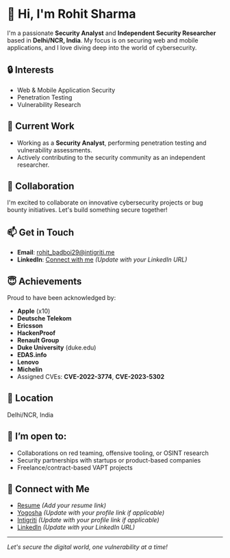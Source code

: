 # 👋 Hi, I'm Rohit Sharma

I'm a passionate **Security Analyst** and **Independent Security Researcher** based in **Delhi/NCR, India**. My focus is on securing web and mobile applications, and I love diving deep into the world of cybersecurity.

## 🔒 Interests
- Web & Mobile Application Security
- Penetration Testing
- Vulnerability Research

## 🌱 Current Work
- Working as a **Security Analyst**, performing penetration testing and vulnerability assessments.
- Actively contributing to the security community as an independent researcher.

## 💞️ Collaboration
I'm excited to collaborate on innovative cybersecurity projects or bug bounty initiatives. Let's build something secure together!

## 📫 Get in Touch
- **Email**: [rohit_badboi29@intigriti.me](mailto:rohit_badboi29@intigriti.me)
- **LinkedIn**: [Connect with me](https://www.linkedin.com/in/your-linkedin-profile) *(Update with your LinkedIn URL)*

## 😇 Achievements
Proud to have been acknowledged by:
- **Apple** (x10)
- **Deutsche Telekom**
- **Ericsson**
- **HackenProof**
- **Renault Group**
- **Duke University** (duke.edu)
- **EDAS.info**
- **Lenovo**
- **Michelin**
- Assigned CVEs: **CVE-2022-3774**, **CVE-2023-5302**

## 📍 Location
Delhi/NCR, India

## 🤝 I’m open to:
- Collaborations on red teaming, offensive tooling, or OSINT research
- Security partnerships with startups or product-based companies
- Freelance/contract-based VAPT projects

## 🔗 Connect with Me
- [Resume](https://r0x5r.github.io/Resume.pdf) *(Add your resume link)*
- [Yogosha](https://yogosha.com/r0x5r) *(Update with your profile link if applicable)*
- [Intigriti](https://www.intigriti.com/r0x5r) *(Update with your profile link if applicable)*
- [LinkedIn](https://www.linkedin.com/in/r0x5r) *(Update with your LinkedIn URL)*

---

*Let's secure the digital world, one vulnerability at a time!*


